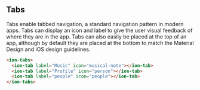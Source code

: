 ## Tabs

Tabs enable tabbed navigation, a standard navigation pattern in modern apps. Tabs can display an icon and label to give the user visual feedback of where they are in the app. Tabs can also easily be placed at the top of an app, although by default they are placed at the bottom to match the Material Design and iOS design guidelines.

```html
<ion-tabs>
  <ion-tab label="Music" icon="musical-note"></ion-tab>
  <ion-tab label="Profile" icon="person"></ion-tab>
  <ion-tab label="people" icon="people"></ion-tab>
</ion-tabs>
```